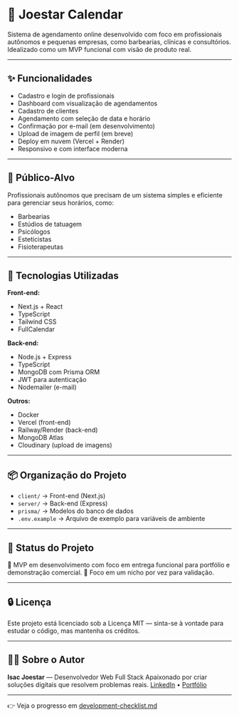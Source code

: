 # 📆 Joestar Calendar

Sistema de agendamento online desenvolvido com foco em profissionais autônomos e pequenas empresas, como barbearias, clínicas e consultórios. Idealizado como um MVP funcional com visão de produto real.

---

## ✨ Funcionalidades

- Cadastro e login de profissionais
- Dashboard com visualização de agendamentos
- Cadastro de clientes
- Agendamento com seleção de data e horário
- Confirmação por e-mail (em desenvolvimento)
- Upload de imagem de perfil (em breve)
- Deploy em nuvem (Vercel + Render)
- Responsivo e com interface moderna

---

## 🎯 Público-Alvo

Profissionais autônomos que precisam de um sistema simples e eficiente para gerenciar seus horários, como:

- Barbearias
- Estúdios de tatuagem
- Psicólogos
- Esteticistas
- Fisioterapeutas

---

## 🚀 Tecnologias Utilizadas

**Front-end:**
- Next.js + React
- TypeScript
- Tailwind CSS
- FullCalendar

**Back-end:**
- Node.js + Express
- TypeScript
- MongoDB com Prisma ORM
- JWT para autenticação
- Nodemailer (e-mail)

**Outros:**
- Docker
- Vercel (front-end)
- Railway/Render (back-end)
- MongoDB Atlas
- Cloudinary (upload de imagens)

---

## 📦 Organização do Projeto

- `client/` → Front-end (Next.js)
- `server/` → Back-end (Express)
- `prisma/` → Modelos do banco de dados
- `.env.example` → Arquivo de exemplo para variáveis de ambiente

---

## 🧪 Status do Projeto

📌 MVP em desenvolvimento com foco em entrega funcional para portfólio e demonstração comercial.
🎯 Foco em um nicho por vez para validação.

---

## 🔒 Licença

Este projeto está licenciado sob a Licença MIT — sinta-se à vontade para estudar o código, mas mantenha os créditos.

---

## 👨‍💼 Sobre o Autor

**Isac Joestar** — Desenvolvedor Web Full Stack
Apaixonado por criar soluções digitais que resolvem problemas reais.
[LinkedIn](https://www.linkedin.com/in/isac-mikael-914b2a191/) • [Portfólio](https://joestar-code.vercel.app/)

--- 

👉 Veja o progresso em [development-checklist.md](./development-checklist.md)
